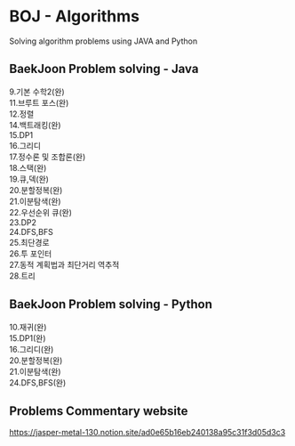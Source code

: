 # BOJ - Algorithms
Solving algorithm problems using JAVA and Python

## BaekJoon Problem solving - Java
9.기본 수학2(완)<br>
11.브루트 포스(완)<br>
12.정렬<br>
14.백트래킹(완)<br>
15.DP1<br>
16.그리디<br>
17.정수론 및 조합론(완)<br>
18.스택(완)<br>
19.큐,덱(완)<br>
20.분할정복(완)<br>
21.이분탐색(완)<br>
22.우선순위 큐(완)<br>
23.DP2<br>
24.DFS,BFS<br>
25.최단경로<br>
26.투 포인터<br>
27.동적 계획법과 최단거리 역추적<br>
28.트리<br>

## BaekJoon Problem solving - Python
10.재귀(완)<br>
15.DP1(완)<br>
16.그리디(완)<br>
20.분할정복(완)<br>
21.이분탐색(완)<br>
24.DFS,BFS(완)<br>

## Problems Commentary website
https://jasper-metal-130.notion.site/ad0e65b16eb240138a95c31f3d05d3c3

